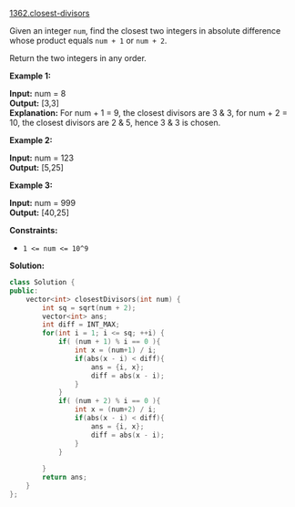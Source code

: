 [1362.closest-divisors](https://leetcode.com/problems/closest-divisors/)  

Given an integer `num`, find the closest two integers in absolute difference whose product equals `num + 1` or `num + 2`.

Return the two integers in any order.

**Example 1:**

  
**Input:** num = 8  
**Output:** \[3,3\]  
**Explanation:** For num + 1 = 9, the closest divisors are 3 & 3, for num + 2 = 10, the closest divisors are 2 & 5, hence 3 & 3 is chosen.  

**Example 2:**

  
**Input:** num = 123  
**Output:** \[5,25\]  

**Example 3:**

  
**Input:** num = 999  
**Output:** \[40,25\]  

**Constraints:**

*   `1 <= num <= 10^9`  



**Solution:**  

```cpp
class Solution {
public:
    vector<int> closestDivisors(int num) {
        int sq = sqrt(num + 2);
        vector<int> ans;
        int diff = INT_MAX;
        for(int i = 1; i <= sq; ++i) {
            if( (num + 1) % i == 0 ){
                int x = (num+1) / i;
                if(abs(x - i) < diff){
                    ans = {i, x};
                    diff = abs(x - i);
                }
            }
            if( (num + 2) % i == 0 ){
                int x = (num+2) / i;
                if(abs(x - i) < diff){
                    ans = {i, x};
                    diff = abs(x - i);
                }
            }
                
        }
        return ans;
    }
};
```
      